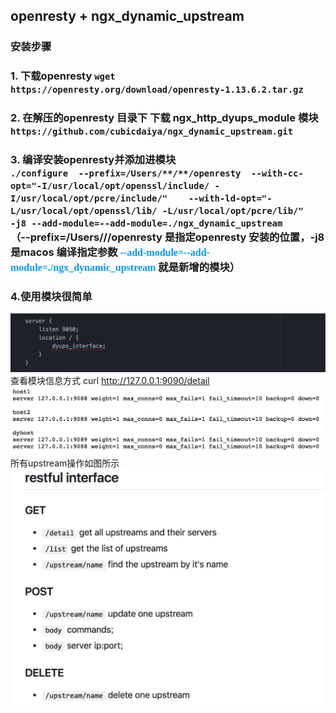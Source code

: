 ## openresty + ngx_dynamic_upstream

### 安装步骤

### 1. 下载openresty ```wget https://openresty.org/download/openresty-1.13.6.2.tar.gz```

### 2. 在解压的openresty 目录下 下载 ngx_http_dyups_module 模块 </br>```https://github.com/cubicdaiya/ngx_dynamic_upstream.git```

### 3. 编译安装openresty并添加进模块</br> ```./configure  --prefix=/Users/**/**/openresty  --with-cc-opt="-I/usr/local/opt/openssl/include/ -I/usr/local/opt/pcre/include/"    --with-ld-opt="-L/usr/local/opt/openssl/lib/ -L/usr/local/opt/pcre/lib/"    -j8 --add-module=--add-module=./ngx_dynamic_upstream```</br>（--prefix=/Users/**/**/openresty 是指定openresty 安装的位置，-j8 是macos 编译指定参数 <font color=#0099ff size=3 face="黑体">--add-module=--add-module=./ngx_dynamic_upstream</font> 就是新增的模块）

### 4.使用模块很简单 
![](https://github.com/StriveStruggleYou/openresty_collection/blob/master/dynamic_upstream/openresty%2Bngx_http_dyups_module/data/97828263-5a34-4b09-bcbd-352f78e5db90.png)
</br>
查看模块信息方式 curl http://127.0.0.1:9090/detail
![](https://github.com/StriveStruggleYou/openresty_collection/blob/master/dynamic_upstream/openresty%2Bngx_http_dyups_module/data/65f52d87-b3aa-4d40-850f-c43ed3b0fc36.png)
所有upstream操作如图所示
![](https://github.com/StriveStruggleYou/openresty_collection/blob/master/dynamic_upstream/openresty%2Bngx_http_dyups_module/data/9c9987f9-77cf-42c5-9a82-66cfe3eb3347.png)
